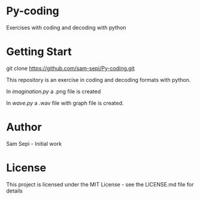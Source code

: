 # Py-coding

Exercises with coding and decoding with python

# Getting Start

git clone https://github.com/sam-sepi/Py-coding.git

This repository is an exercise in coding and decoding formats with python.

In *imagination.py* a .png file is created

In *wave.py* a .wav file with graph file is created.

# Author
Sam Sepi - Initial work

# License
This project is licensed under the MIT License - see the LICENSE.md file for details